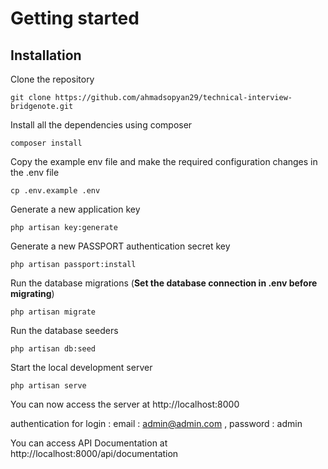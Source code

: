 # Getting started

## Installation

Clone the repository

    git clone https://github.com/ahmadsopyan29/technical-interview-bridgenote.git

Install all the dependencies using composer

    composer install

Copy the example env file and make the required configuration changes in the .env file

    cp .env.example .env

Generate a new application key

    php artisan key:generate

Generate a new PASSPORT authentication secret key

    php artisan passport:install

Run the database migrations (**Set the database connection in .env before migrating**)

    php artisan migrate

Run the database seeders

    php artisan db:seed

Start the local development server

    php artisan serve

You can now access the server at http://localhost:8000

authentication for login : email : admin@admin.com , password : admin

You can access API Documentation at http://localhost:8000/api/documentation

